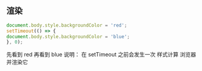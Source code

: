 ## 渲染
  ```js
  document.body.style.backgroundColor = 'red';
  setTimeout(() => {
  document.body.style.backgroundColor = 'blue';
  }, 0);
  ```

  先看到  red   再看到  blue
说明： 在 setTimeout 之前会发生一次 样式计算  浏览器并渲染它